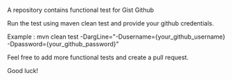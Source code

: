 A repository contains functional test for Gist Github

Run the test using maven clean test and provide your github credentials.

Example : mvn clean test -DargLine="-Dusername={your_github_username} -Dpassword={your_github_password}"

Feel free to add more functional tests and create a pull request.

Good luck!
